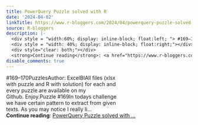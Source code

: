 ```yaml
---
title: PowerQuery Puzzle solved with R
date: '2024-04-02'
linkTitle: https://www.r-bloggers.com/2024/04/powerquery-puzzle-solved-with-r-19/
source: R-bloggers
description: |-
  <div style = "width:60%; display: inline-block; float:left; "> #169–170PuzzlesAuthor: ExcelBIAll files (xlsx with puzzle and R with solution) for each and every puzzle are available on my Github. Enjoy.Puzzle #169In todays challenge we have certain pattern to extract from given texts. As you may notice I really li...</div>
  <div style = "width: 40%; display: inline-block; float:right;"></div>
  <div style="clear: both;"></div>
  <strong>Continue reading</strong>: <a href="https://www.r-bloggers.com/2024/04/powerquery-puzzle-solved-with-r-19/">PowerQuery Puzzle solved with ...
disable_comments: true
---
```

<div style = "width:60%; display: inline-block; float:left; "> #169–170PuzzlesAuthor: ExcelBIAll files (xlsx with puzzle and R with solution) for each and every puzzle are available on my Github. Enjoy.Puzzle #169In todays challenge we have certain pattern to extract from given texts. As you may notice I really li...</div>
<div style = "width: 40%; display: inline-block; float:right;"></div>
<div style="clear: both;"></div>
<strong>Continue reading</strong>: <a href="https://www.r-bloggers.com/2024/04/powerquery-puzzle-solved-with-r-19/">PowerQuery Puzzle solved with ...